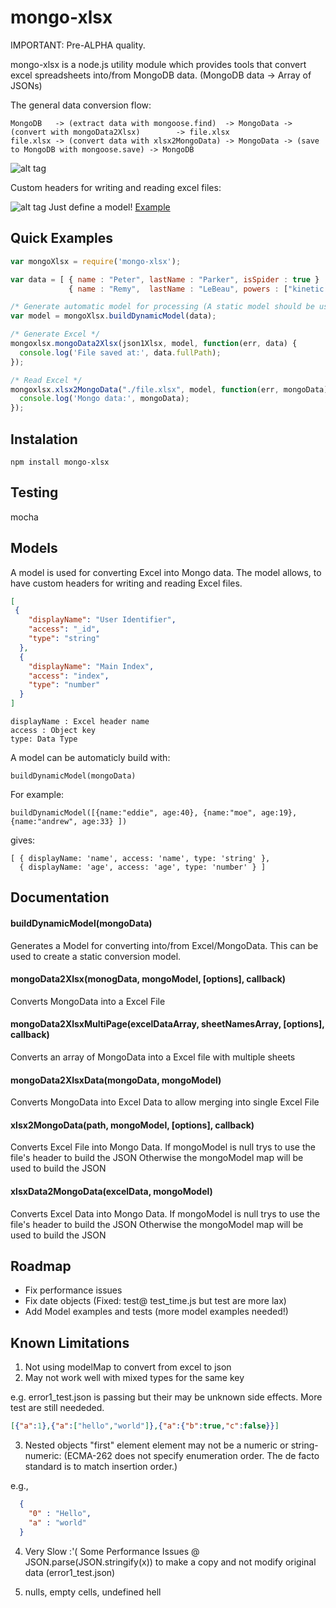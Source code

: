 # mongo-xlsx

IMPORTANT: Pre-ALPHA quality.

mongo-xlsx is a node.js utility module which provides tools that convert excel spreadsheets into/from MongoDB data.
(MongoDB data -> Array of JSONs)

The general data conversion flow:

```
MongoDB   -> (extract data with mongoose.find)  -> MongoData -> (convert with mongoData2Xlsx)        -> file.xlsx
file.xlsx -> (convert data with xlsx2MongoData) -> MongoData -> (save to MongoDB with mongoose.save) -> MongoDB
```

![alt tag](https://raw.github.com/moblox/mongo-xlsx/master/assets/sample.png)


Custom headers for writing and reading excel files:

![alt tag](https://raw.github.com/moblox/mongo-xlsx/master/assets/sample2.png)
Just define a model! [Example](https://github.com/Moblox/mongo-xlsx/tree/master/test/models/users_test.model.json)

## Quick Examples 

```javascript
var mongoXlsx = require('mongo-xlsx');

var data = [ { name : "Peter", lastName : "Parker", isSpider : true } , 
             { name : "Remy",  lastName : "LeBeau", powers : ["kinetic cards"] }];

/* Generate automatic model for processing (A static model should be used) */
var model = mongoXlsx.buildDynamicModel(data);

/* Generate Excel */
mongoxlsx.mongoData2Xlsx(json1Xlsx, model, function(err, data) {
  console.log('File saved at:', data.fullPath); 
});
```

```javascript
/* Read Excel */
mongoxlsx.xlsx2MongoData("./file.xlsx", model, function(err, mongoData) {
  console.log('Mongo data:', mongoData); 
});
```

## Instalation

`npm install mongo-xlsx`

## Testing

mocha

## Models

A model is used for converting Excel into Mongo data.
The model allows, to have custom headers for writing and reading Excel files.

```json
[
 {
    "displayName": "User Identifier",
    "access": "_id",
    "type": "string"
  },
  {
    "displayName": "Main Index",
    "access": "index",
    "type": "number"
  }
]
```

```
displayName : Excel header name
access : Object key
type: Data Type 
```

A model can be automaticly build with:

`buildDynamicModel(mongoData)`

For example:

`buildDynamicModel([{name:"eddie", age:40}, {name:"moe", age:19}, {name:"andrew", age:33} ])`

gives:

```
[ { displayName: 'name', access: 'name', type: 'string' },
  { displayName: 'age', access: 'age', type: 'number' } ]  
```


## Documentation

#### buildDynamicModel(mongoData)
Generates a Model for converting into/from Excel/MongoData.
This can be used to create a static conversion model.

#### mongoData2Xlsx(monogData, mongoModel, [options], callback)
Converts MongoData into a Excel File

#### mongoData2XlsxMultiPage(excelDataArray, sheetNamesArray, [options], callback)
Converts an array of MongoData into a Excel file with multiple sheets

#### mongoData2XlsxData(mongoData, mongoModel)
Converts MongoData into Excel Data to allow merging into single Excel File

#### xlsx2MongoData(path, mongoModel, [options], callback)
Converts Excel File into Mongo Data.
If mongoModel is null trys to use the file's header to build the JSON
Otherwise the mongoModel map will be used to build the JSON

#### xlsxData2MongoData(excelData, mongoModel)
Converts Excel Data into Mongo Data.
If mongoModel is null trys to use the file's header to build the JSON
Otherwise the mongoModel map will be used to build the JSON

## Roadmap

- Fix performance issues
- Fix date objects (Fixed: test@ test_time.js but test are more lax)
- Add Model examples and tests (more model examples needed!)

## Known Limitations

1. Not using modelMap to convert from excel to json
2. May not work well with mixed types for the same key

e.g. error1_test.json is passing but their may be unknown side effects. More test are still neededed.
```json
[{"a":1},{"a":["hello","world"]},{"a":{"b":true,"c":false}}]
```

3. Nested objects "first" element element may not be a numeric or string-numeric:
(ECMA-262 does not specify enumeration order. The de facto standard is to match insertion order.)

e.g., 
```json
  {
    "0" : "Hello",
    "a" : "world"
  }
```

4. Very Slow :'(
Some Performance Issues @ JSON.parse(JSON.stringify(x)) to make a copy and not modify original data (error1_test.json)

5. nulls, empty cells, undefined hell 
